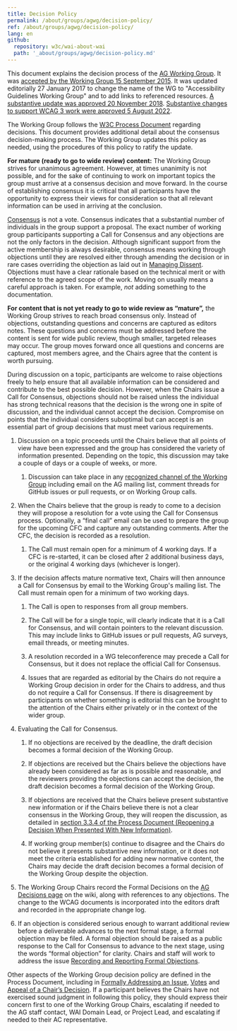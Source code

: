 ```yaml
---
title: Decision Policy
permalink: /about/groups/agwg/decision-policy/
ref: /about/groups/agwg/decision-policy/
lang: en
github:
  repository: w3c/wai-about-wai
  path: '_about/groups/agwg/decision-policy.md'
---
```


This document explains the decision process of the [AG Working Group](https://www.w3.org/groups/wg/ag/). It was [accepted by the Working Group 15 September 2015](https://www.w3.org/2015/09/15-wai-wcag-minutes#item02). It was updated editorially 27 January 2017 to change the name of the WG to "Accessibility Guidelines Working Group" and to add links to referenced resources. [A substantive update was approved 20 November 2018](https://lists.w3.org/Archives/Public/w3c-wai-gl/2018OctDec/0095.html). [Substantive changes to support WCAG 3 work were approved 5 August 2022](https://lists.w3.org/Archives/Public/w3c-wai-gl/2022JulSep/0153.html).

The Working Group follows the [W3C Process Document](https://www.w3.org/Consortium/Process/#Consensus) regarding decisions. This document provides additional detail about the consensus decision-making process. The Working Group updates this policy as needed, using the procedures of this policy to ratify the update.

**For mature (ready to go to wide review) content:** The Working Group strives for unanimous agreement. However, at times unanimity is not possible, and for the sake of continuing to work on important topics the group must arrive at a consensus decision and move forward. In the course of establishing consensus it is critical that all participants have the opportunity to express their views for consideration so that all relevant information can be used in arriving at the conclusion.

[Consensus](https://www.w3.org/Consortium/Process/#Consensus) is not a vote. Consensus indicates that a substantial number of individuals in the group support a proposal. The exact number of working group participants supporting a Call for Consensus and any objections are not the only factors in the decision. Although significant support from the active membership is always desirable, consensus means working through objections until they are resolved either through amending the decision or in rare cases overriding the objection as laid out in [Managing Dissent](https://www.w3.org/Consortium/Process/#managing-dissent). Objections must have a clear rationale based on the technical merit or with reference to the agreed scope of the work. Moving on usually means a careful approach is taken. For example, _not_ adding something to the documentation.

**For content that is not yet ready to go to wide review as “mature”,** the Working Group strives to reach broad consensus only. Instead of objections, outstanding questions and concerns are captured as editors notes. These questions and concerns must be addressed before the content is sent for wide public review, though smaller, targeted releases may occur. The group moves forward once all questions and concerns are captured, most members agree, and the Chairs agree that the content is worth pursuing.

During discussion on a topic, participants are welcome to raise objections freely to help ensure that all available information can be considered and contribute to the best possible decision. However, when the Chairs issue a Call for Consensus, objections should not be raised unless the individual has strong technical reasons that the decision is the wrong one in spite of discussion, and the individual cannot accept the decision. Compromise on points that the individual considers suboptimal but can accept is an essential part of group decisions that must meet various requirements.

1. Discussion on a topic proceeds until the Chairs believe that all points of view have been expressed and the group has considered the variety of information presented. Depending on the topic, this discussion may take a couple of days or a couple of weeks, or more.
    
    1. Discussion can take place in any [recognized channel of the Working Group](/about/groups/agwg/communication/) including email on the AG mailing list, comment threads for GitHub issues or pull requests, or on Working Group calls.
        
2. When the Chairs believe that the group is ready to come to a decision they will propose a resolution for a vote using the Call for Consensus process. Optionally, a “final call” email can be used to prepare the group for the upcoming CFC and capture any outstanding comments. After the CFC, the decision is recorded as a resolution.
    
    1. The Call must remain open for a minimum of 4 working days. If a CFC is re-started, it can be closed after 2 additional business days, or the original 4 working days (whichever is longer).
3. If the decision affects mature normative text, Chairs will then announce a Call for Consensus by email to the Working Group's mailing list. The Call must remain open for a minimum of two working days.
    
    1. The Call is open to responses from all group members.
        
    2. The Call will be for a single topic, will clearly indicate that it is a Call for Consensus, and will contain pointers to the relevant discussion. This may include links to GitHub issues or pull requests, AG surveys, email threads, or meeting minutes.
        
    3. A resolution recorded in a WG teleconference may precede a Call for Consensus, but it does not replace the official Call for Consensus.
        
    4. Issues that are regarded as editorial by the Chairs do not require a Working Group decision in order for the Chairs to address, and thus do not require a Call for Consensus. If there is disagreement by participants on whether something is editorial this can be brought to the attention of the Chairs either privately or in the context of the wider group.
        
4. Evaluating the Call for Consensus.
    
    1. If no objections are received by the deadline, the draft decision becomes a formal decision of the Working Group.
        
    2. If objections are received but the Chairs believe the objections have already been considered as far as is possible and reasonable, and the reviewers providing the objections can accept the decision, the draft decision becomes a formal decision of the Working Group.
        
    3. If objections are received that the Chairs believe present substantive new information or if the Chairs believe there is not a clear consensus in the Working Group, they will reopen the discussion, as detailed in [section 3.3.4 of the Process Document (Reopening a Decision When Presented With New Information)](https://www.w3.org/Consortium/Process/#WGChairReopen).
        
    4. If working group member(s) continue to disagree and the Chairs do not believe it presents substantive new information, or it does not meet the criteria established for adding new normative content, the Chairs may decide the draft decision becomes a formal decision of the Working Group despite the objection.
        
5. The Working Group Chairs record the Formal Decisions on the [AG Decisions page](https://www.w3.org/WAI/GL/wiki/Decisions) on the wiki, along with references to any objections. The change to the WCAG documents is incorporated into the editors draft and recorded in the appropriate change log.
    
6. If an objection is considered serious enough to warrant additional review before a deliverable advances to the next formal stage, a formal objection may be filed. A formal objection should be raised as a public response to the Call for Consensus to advance to the next stage, using the words “formal objection” for clarity. Chairs and staff will work to address the issue [Recording and Reporting Formal Objections](https://www.w3.org/2021/Process-20211102/#WGArchiveMinorityViews).
    

Other aspects of the Working Group decision policy are defined in the Process Document, including in [Formally Addressing an Issue](https://www.w3.org/2021/Process-20211102/#formal-address), [Votes](https://www.w3.org/2021/Process-20211102/#Votes) and [Appeal of a Chair’s Decision](https://www.w3.org/2021/Process-20211102/#WGAppeals). If a participant believes the Chairs have not exercised sound judgment in following this policy, they should express their concern first to one of the Working Group Chairs, escalating if needed to the AG staff contact, WAI Domain Lead, or Project Lead, and escalating if needed to their AC representative.